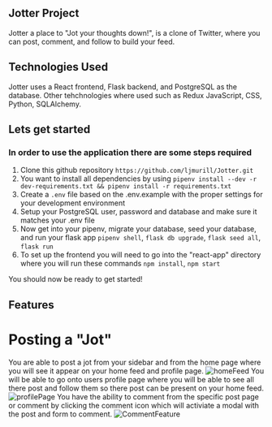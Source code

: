 ## Jotter Project
Jotter a place to "Jot your thoughts down!", is a clone of Twitter, where you can post, comment, and follow to build your feed.

## Technologies Used
Jotter uses a React frontend, Flask backend, and PostgreSQL as the database. Other tehchnologies where used such as Redux JavaScript, CSS, Python, SQLAlchemy.

## Lets get started
### In order to use the application there are some steps required
1. Clone this github repository
   `https://github.com/ljmurill/Jotter.git`
2. You want to install all dependencies by using `pipenv install --dev -r dev-requirements.txt && pipenv install -r requirements.txt`
3. Create a `.env` file based on the .env.example with the proper settings for your development environment
4. Setup your PostgreSQL user, password and database and make sure it matches your .env file
5. Now get into your pipenv, migrate your database, seed your database, and run your flask app `pipenv shell`, `flask db upgrade`, `flask seed all`, `flask run`
6. To set up the frontend you will need to go into the "react-app" directory where you will run these commands `npm install`, `npm start`

You should now be ready to get started!


## Features

# Posting a "Jot"
You are able to post a jot from your sidebar and from the home page where you will see it appear on your home feed and profile page.
![homeFeed](https://user-images.githubusercontent.com/72574258/159960770-5283db6e-dc41-45e0-8140-4a347012c3e3.png)
You will be able to go onto users profile page where you will be able to see all there post and follow them so there post can be present on your home feed.
![profilePage](https://user-images.githubusercontent.com/72574258/159960732-0f2867af-a70b-4273-82b1-1963aeec26b0.png)
You have the ability to comment from the specific post page or comment by clicking the comment icon which will activiate a modal with the post and form to comment.
![CommentFeature](https://user-images.githubusercontent.com/72574258/159960793-3d711ed8-702c-4021-987d-6c9560abf433.png)
